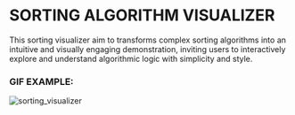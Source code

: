 # **SORTING ALGORITHM VISUALIZER**

This sorting visualizer aim to transforms complex sorting algorithms into an intuitive and visually engaging demonstration, inviting users to interactively explore and understand algorithmic logic with simplicity and style.





### GIF EXAMPLE:

![sorting_visualizer](https://github.com/NghiaLam2026/Sorting-Algorithm-Visualizer/assets/118234173/b5f70890-0515-4e99-9579-b4b6f94cf005)
